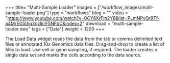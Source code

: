 +++
title= "Multi-Sample Loader"
images =  ["/workflow_images/multi-sample-loader.png"]
type = "workflows"
blog =  ""
video = "https://www.youtube.com/watch?v=0CY8XrFm2Y8&list=PLmNPvQr9Tf-a4MrEG5thq3qzlkrF5NFbC&index=2"
download = "multi-sample-loader.ows"
tags = ["Data"]
weight = 1200
+++

The Load Data widget reads the data from the tab or comma delimited text files or annotated 10x Genomics data files. Drag-and-drop to create a list of files to load. Use cell or gene sampling, if required. The loader creates a single data set and marks the cells according to the data source.